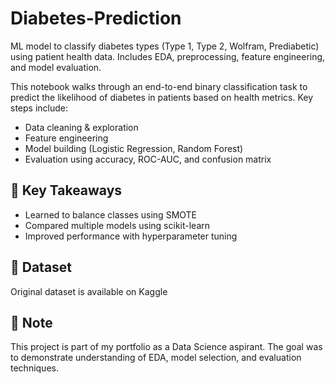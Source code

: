 # Diabetes-Prediction
ML model to classify diabetes types (Type 1, Type 2, Wolfram, Prediabetic) using patient health data. Includes EDA, preprocessing, feature engineering, and model evaluation.

This notebook walks through an end-to-end binary classification task to predict the likelihood of diabetes in patients based on health metrics. Key steps include:

- Data cleaning & exploration
- Feature engineering
- Model building (Logistic Regression, Random Forest)
- Evaluation using accuracy, ROC-AUC, and confusion matrix

## 🧠 Key Takeaways
- Learned to balance classes using SMOTE
- Compared multiple models using scikit-learn
- Improved performance with hyperparameter tuning

## 📁 Dataset
Original dataset is available on Kaggle

## 📌 Note
This project is part of my portfolio as a Data Science aspirant. The goal was to demonstrate understanding of EDA, model selection, and evaluation techniques.
